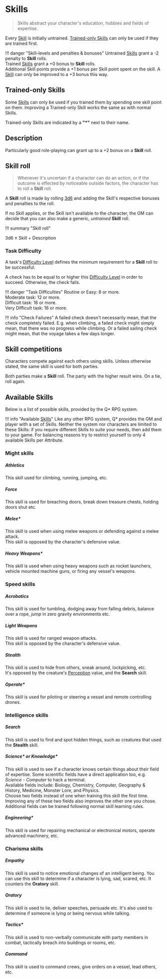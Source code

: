 # Skills

> Skills abstract your character's education, hobbies and fields of expertise.

Every [Skill](#skills) is initially untrained. [Trained-only
Skills](#trained-only-skills) can only be used if they are trained first.

!!! danger "Skill-levels and penalties & bonuses"
    Untrained [Skills](#skills) grant a -2 penalty to **Skill** rolls.
    <br>
    Trained [Skills](#skills) grant a +0 bonus to **Skill** rolls.
    <br>
    Additional Skill points provide a +1 bonus per Skill point spent on the
    skill. A [Skill](#skills) can only be improved to a +3 bonus this way.

## Trained-only Skills

Some [Skills](#skills) can only be used if you trained them by spending one
skill point on them. Improving a Trained-only Skill works the same as with
normal Skills.

Trained-only Skills are indicated by a **"*"** next to their name.

## Description

Particularly good role-playing can grant up to a +2 bonus on a **Skill** roll.

## Skill roll

> Whenever it's uncertain if a character can do an action, or if the outcome is
effected by noticeable outside factors, the character has to roll a **Skill**
roll.

A **Skill** roll is made by rolling [3d6](#3d6) and adding the Skill's
respective bonuses and penalties to the roll.

If no Skill applies, or the Skill isn't available to the character, the GM can
decide that you can also make a generic, *untrained* **Skill** roll.

!!! summary "Skill roll"
    <div class="formula formula-top formula-bottom">
        <span data-bracket-bottom="Base Dice">3d6</span> ±
        <span data-bracket-top="Bonuses and Penalties">Skill</span> +
        <span data-bracket-bottom="Role-playing bonus">Description</span>
    </div>

</blockquote>

### Task Difficulty

A task's [Difficulty Level](/crisis#difficulty) defines the minimum requirement
for a **Skill** roll to be successful.

A check has to be equal to or higher this [Difficulty Level](/crisis#difficulty)
in order to succeed. Otherwise, the check fails.

!!! danger "Task Difficulties"
    Routine or Easy: 8 or more.<br>
    Moderate task: 12 or more.<br>
    Difficult task: 16 or more.<br>
    Very Difficult task: 18 or more.

!!! info "Check Failures"
    A failed check doesn't necessarily mean, that the check completely failed.
    E.g. when climbing, a failed check might simply mean, that there was no
    progress while climbing. Or a failed sailing check might mean, that the
    voyage takes a few days longer.

## Skill competitions

Characters compete against each others using skills. Unless otherwise stated,
the same skill is used for both parties.

Both parties make a **Skill** roll. The party with the higher result wins. On a
tie, roll again.

## Available Skills

Below is a list of possible skills, provided by the Q* RPG system.

!!! info "Available [Skills](#skills)"
    Like any other RPG system, Q* provides the GM and player with a set of
    Skills. Neither the system nor characters are limited to these Skills: if
    you require different Skills to suite your needs, then add them to your
    game. For balancing reasons try to restrict yourself to only 4 available
    Skills per Attribute.

### Might skills

<div class="qs-list-test full-width" markdown="1">

##### Athletics

This skill used for climbing, running, jumping, etc.

##### Force

This skill is used for breaching doors, break down treasure
chests, holding doors shut etc.

##### Melee*

This skill is used when using melee weapons or defending
against a melee attack.
<br>
This skill is opposed by the character's defensive value.

##### Heavy Weapons*

This skill is used when using heavy weapons such as rocket launchers, vehicle
mounted machine guns, or firing any vessel's weapons.

</div>

### Speed skills

<div class="qs-list-test full-width" markdown="1">

##### Acrobatics

This skill is used for tumbling, dodging away from falling debris,
balance over a rope, *jump* in zero gravity environments etc.

##### Light Weapons

This skill is used for ranged weapon attacks.
<br>
This skill is opposed by the character's defensive value.

##### Stealth

This skill is used to hide from others, sneak around, lockpicking, etc.
<br>
It's opposed by the creature's [Perception](/character#perception) value, and
the **Search** skill.

##### Operate*

This skill is used for piloting or steering a vessel and remote controlling
drones.

</div>

### Intelligence skills

<div class="qs-list-test full-width" markdown="1">

##### Search

This skill is used to find and spot hidden things, such as creatures that used
the **Stealth** skill.

##### Science\* or Knowledge\*

This skill is used to see if a character knows certain things about their field
of expertise. Some scientific fields have a direct application too, e.g.
*Science - Computer* to hack a terminal.
<br>
Available fields include: Biology, Chemistry, Computer, Geography & History,
Medicine, Monster Lore, and Physics.
<br>
Choose two fields instead of one when training this skill the first time.
Improving any of these two fields also improves the other one you chose.
Additional fields can be trained following normal skill learning rules.

##### Engineering*

This skill is used for repairing mechanical or electronical motors, operate
advanced machinery, etc.

</div>

### Charisma skills

<div class="qs-list-test full-width" markdown="1">

##### Empathy

This skill is used to notice emotional changes of an intelligent being. You can
use this skill to determine if a character is lying, sad, scared, etc. It
counters the **Oratory** skill.

##### Oratory

This skill is used to lie, deliver speeches, persuade etc. It's also used to
determine if someone is lying or being nervous while talking.

##### Tactics*

This skill is used to non-verbally communicate with party members in combat,
tactically breach into buildings or rooms, etc.

##### Command

This skill is used to command crews, give orders on a vessel, lead others, etc.

</div>
